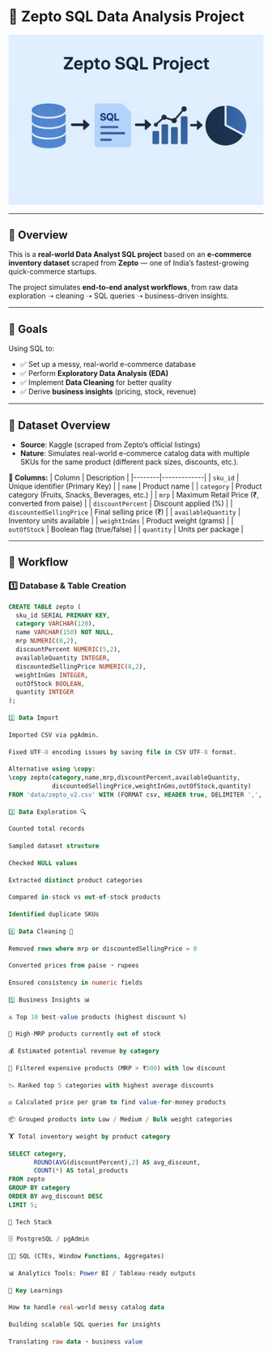 # 🛒 Zepto SQL Data Analysis Project

![Zepto Banner](https://github.com/Gulshankr007/Zepto-SQL-data-analysis-project/blob/55efab7fad774a2640eba0726619281d4f7c981f/Zepto%20.png)

---

## 📌 Overview
This is a **real-world Data Analyst SQL project** based on an **e-commerce inventory dataset** scraped from **Zepto** — one of India’s fastest-growing quick-commerce startups.  

The project simulates **end-to-end analyst workflows**, from raw data exploration ➝ cleaning ➝ SQL queries ➝ business-driven insights.  

---

## 🎯 Goals
Using SQL to:
- ✅ Set up a messy, real-world e-commerce database  
- ✅ Perform **Exploratory Data Analysis (EDA)**  
- ✅ Implement **Data Cleaning** for better quality  
- ✅ Derive **business insights** (pricing, stock, revenue)  

---

## 📁 Dataset Overview
- **Source**: Kaggle (scraped from Zepto’s official listings)  
- **Nature**: Simulates real-world e-commerce catalog data with multiple SKUs for the same product (different pack sizes, discounts, etc.).  

**🧾 Columns:**
| Column | Description |
|--------|-------------|
| `sku_id` | Unique identifier (Primary Key) |
| `name` | Product name |
| `category` | Product category (Fruits, Snacks, Beverages, etc.) |
| `mrp` | Maximum Retail Price (₹, converted from paise) |
| `discountPercent` | Discount applied (%) |
| `discountedSellingPrice` | Final selling price (₹) |
| `availableQuantity` | Inventory units available |
| `weightInGms` | Product weight (grams) |
| `outOfStock` | Boolean flag (true/false) |
| `quantity` | Units per package |

---

## 🔧 Workflow

### 1️⃣ Database & Table Creation
```sql
CREATE TABLE zepto (
  sku_id SERIAL PRIMARY KEY,
  category VARCHAR(120),
  name VARCHAR(150) NOT NULL,
  mrp NUMERIC(8,2),
  discountPercent NUMERIC(5,2),
  availableQuantity INTEGER,
  discountedSellingPrice NUMERIC(8,2),
  weightInGms INTEGER,
  outOfStock BOOLEAN,
  quantity INTEGER
);

2️⃣ Data Import

Imported CSV via pgAdmin.

Fixed UTF-8 encoding issues by saving file in CSV UTF-8 format.

Alternative using \copy:
\copy zepto(category,name,mrp,discountPercent,availableQuantity,
            discountedSellingPrice,weightInGms,outOfStock,quantity)
FROM 'data/zepto_v2.csv' WITH (FORMAT csv, HEADER true, DELIMITER ',', QUOTE '"', ENCODING 'UTF8');

3️⃣ Data Exploration 🔍

Counted total records

Sampled dataset structure

Checked NULL values

Extracted distinct product categories

Compared in-stock vs out-of-stock products

Identified duplicate SKUs

4️⃣ Data Cleaning 🧹

Removed rows where mrp or discountedSellingPrice = 0

Converted prices from paise ➝ rupees

Ensured consistency in numeric fields

5️⃣ Business Insights 📊

🔝 Top 10 best-value products (highest discount %)

🚫 High-MRP products currently out of stock

💰 Estimated potential revenue by category

💎 Filtered expensive products (MRP > ₹500) with low discount

📉 Ranked top 5 categories with highest average discounts

⚖️ Calculated price per gram to find value-for-money products

📦 Grouped products into Low / Medium / Bulk weight categories

🏋️ Total inventory weight by product category

SELECT category,
       ROUND(AVG(discountPercent),2) AS avg_discount,
       COUNT(*) AS total_products
FROM zepto
GROUP BY category
ORDER BY avg_discount DESC
LIMIT 5;

🚀 Tech Stack

🗄️ PostgreSQL / pgAdmin

🧑‍💻 SQL (CTEs, Window Functions, Aggregates)

📊 Analytics Tools: Power BI / Tableau-ready outputs

📌 Key Learnings

How to handle real-world messy catalog data

Building scalable SQL queries for insights

Translating raw data ➝ business value
